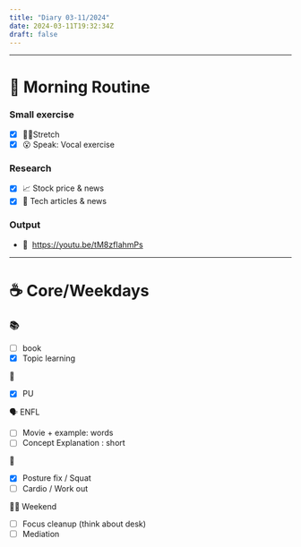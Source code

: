 ```yaml
---
title: "Diary 03-11/2024"  
date: 2024-03-11T19:32:34Z
draft: false
---
```


---

# 🍳 Morning Routine

### Small exercise

- [x]  🧎‍♀️Stretch
- [x]  😮 Speak: Vocal exercise

### Research

- [x]  📈 Stock price & news
- [x]  👾 Tech articles & news

### Output

- 🎥  https://youtu.be/tM8zfIahmPs

---

# ☕ Core/Weekdays

### 📚

- [ ]  book
- [x]  Topic learning

👑

- [x]  PU

🗣️ ENFL

- [ ]  Movie + example: words
- [ ]  Concept Explanation : short

💪

- [x]  Posture fix / Squat
- [ ]  Cardio / Work out

🧘‍♀️ Weekend

- [ ]  Focus cleanup (think about desk)
- [ ]  Mediation